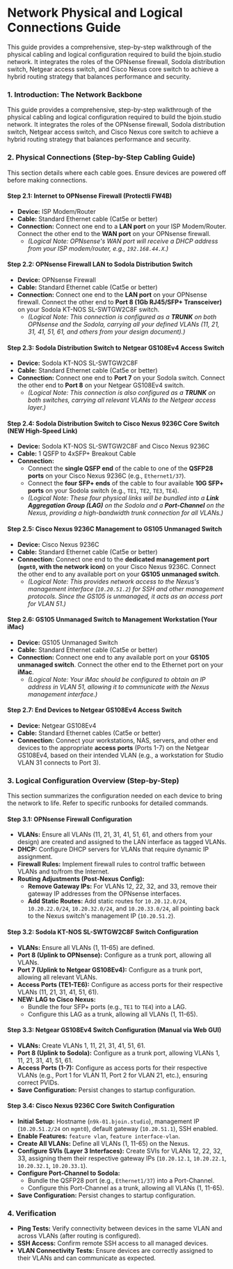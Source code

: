 # Network Physical and Logical Connections Guide

This guide provides a comprehensive, step-by-step walkthrough of the physical cabling and logical configuration required to build the bjoin.studio network. It integrates the roles of the OPNsense firewall, Sodola distribution switch, Netgear access switch, and Cisco Nexus core switch to achieve a hybrid routing strategy that balances performance and security.

### 1. Introduction: The Network Backbone

This guide provides a comprehensive, step-by-step walkthrough of the physical cabling and logical configuration required to build the bjoin.studio network. It integrates the roles of the OPNsense firewall, Sodola distribution switch, Netgear access switch, and Cisco Nexus core switch to achieve a hybrid routing strategy that balances performance and security.

### 2. Physical Connections (Step-by-Step Cabling Guide)

This section details where each cable goes. Ensure devices are powered off before making connections.

#### Step 2.1: Internet to OPNsense Firewall (Protectli FW4B)

*   **Device:** ISP Modem/Router
*   **Cable:** Standard Ethernet cable (Cat5e or better)
*   **Connection:** Connect one end to a **LAN port** on your ISP Modem/Router. Connect the other end to the **WAN port** on your OPNsense firewall.
    *   *(Logical Note: OPNsense's WAN port will receive a DHCP address from your ISP modem/router, e.g., `192.168.44.X`.)*

#### Step 2.2: OPNsense Firewall LAN to Sodola Distribution Switch

*   **Device:** OPNsense Firewall
*   **Cable:** Standard Ethernet cable (Cat5e or better)
*   **Connection:** Connect one end to the **LAN port** on your OPNsense firewall. Connect the other end to **Port 8 (1Gb RJ45/SFP+ Transceiver)** on your Sodola KT-NOS SL-SWTGW2C8F switch.
    *   *(Logical Note: This connection is configured as a **TRUNK** on both OPNsense and the Sodola, carrying all your defined VLANs (11, 21, 31, 41, 51, 61, and others from your design document).)*

#### Step 2.3: Sodola Distribution Switch to Netgear GS108Ev4 Access Switch

*   **Device:** Sodola KT-NOS SL-SWTGW2C8F
*   **Cable:** Standard Ethernet cable (Cat5e or better)
*   **Connection:** Connect one end to **Port 7** on your Sodola switch. Connect the other end to **Port 8** on your Netgear GS108Ev4 switch.
    *   *(Logical Note: This connection is also configured as a **TRUNK** on both switches, carrying all relevant VLANs to the Netgear access layer.)*

#### Step 2.4: Sodola Distribution Switch to Cisco Nexus 9236C Core Switch (NEW High-Speed Link)

*   **Device:** Sodola KT-NOS SL-SWTGW2C8F and Cisco Nexus 9236C
*   **Cable:** 1 QSFP to 4xSFP+ Breakout Cable
*   **Connection:**
    *   Connect the **single QSFP end** of the cable to one of the **QSFP28 ports** on your Cisco Nexus 9236C (e.g., `Ethernet1/37`).
    *   Connect the **four SFP+ ends** of the cable to four available **10G SFP+ ports** on your Sodola switch (e.g., `TE1`, `TE2`, `TE3`, `TE4`).
    *   *(Logical Note: These four physical links will be bundled into a **Link Aggregation Group (LAG)** on the Sodola and a **Port-Channel** on the Nexus, providing a high-bandwidth trunk connection for all VLANs.)*

#### Step 2.5: Cisco Nexus 9236C Management to GS105 Unmanaged Switch

*   **Device:** Cisco Nexus 9236C
*   **Cable:** Standard Ethernet cable (Cat5e or better)
*   **Connection:** Connect one end to the **dedicated management port (`mgmt0`, with the network icon)** on your Cisco Nexus 9236C. Connect the other end to any available port on your **GS105 unmanaged switch**.
    *   *(Logical Note: This provides network access to the Nexus's management interface (`10.20.51.2`) for SSH and other management protocols. Since the GS105 is unmanaged, it acts as an access port for VLAN 51.)*

#### Step 2.6: GS105 Unmanaged Switch to Management Workstation (Your iMac)

*   **Device:** GS105 Unmanaged Switch
*   **Cable:** Standard Ethernet cable (Cat5e or better)
*   **Connection:** Connect one end to any available port on your **GS105 unmanaged switch**. Connect the other end to the Ethernet port on your **iMac**.
    *   *(Logical Note: Your iMac should be configured to obtain an IP address in VLAN 51, allowing it to communicate with the Nexus management interface.)*

#### Step 2.7: End Devices to Netgear GS108Ev4 Access Switch

*   **Device:** Netgear GS108Ev4
*   **Cable:** Standard Ethernet cables (Cat5e or better)
*   **Connection:** Connect your workstations, NAS, servers, and other end devices to the appropriate **access ports** (Ports 1-7) on the Netgear GS108Ev4, based on their intended VLAN (e.g., a workstation for Studio VLAN 31 connects to Port 3).

### 3. Logical Configuration Overview (Step-by-Step)

This section summarizes the configuration needed on each device to bring the network to life. Refer to specific runbooks for detailed commands.

#### Step 3.1: OPNsense Firewall Configuration

*   **VLANs:** Ensure all VLANs (11, 21, 31, 41, 51, 61, and others from your design) are created and assigned to the LAN interface as tagged VLANs.
*   **DHCP:** Configure DHCP servers for VLANs that require dynamic IP assignment.
*   **Firewall Rules:** Implement firewall rules to control traffic between VLANs and to/from the Internet.
*   **Routing Adjustments (Post-Nexus Config):**
    *   **Remove Gateway IPs:** For VLANs 12, 22, 32, and 33, remove their gateway IP addresses from the OPNsense interfaces.
    *   **Add Static Routes:** Add static routes for `10.20.12.0/24`, `10.20.22.0/24`, `10.20.32.0/24`, and `10.20.33.0/24`, all pointing back to the Nexus switch's management IP (`10.20.51.2`).

#### Step 3.2: Sodola KT-NOS SL-SWTGW2C8F Switch Configuration

*   **VLANs:** Ensure all VLANs (1, 11-65) are defined.
*   **Port 8 (Uplink to OPNsense):** Configure as a trunk port, allowing all VLANs.
*   **Port 7 (Uplink to Netgear GS108Ev4):** Configure as a trunk port, allowing all relevant VLANs.
*   **Access Ports (TE1-TE6):** Configure as access ports for their respective VLANs (11, 21, 31, 41, 51, 61).
*   **NEW: LAG to Cisco Nexus:**
    *   Bundle the four SFP+ ports (e.g., `TE1` to `TE4`) into a LAG.
    *   Configure this LAG as a trunk, allowing all VLANs (1, 11-65).

#### Step 3.3: Netgear GS108Ev4 Switch Configuration (Manual via Web GUI)

*   **VLANs:** Create VLANs 1, 11, 21, 31, 41, 51, 61.
*   **Port 8 (Uplink to Sodola):** Configure as a trunk port, allowing VLANs 1, 11, 21, 31, 41, 51, 61.
*   **Access Ports (1-7):** Configure as access ports for their respective VLANs (e.g., Port 1 for VLAN 11, Port 2 for VLAN 21, etc.), ensuring correct PVIDs.
*   **Save Configuration:** Persist changes to startup configuration.

#### Step 3.4: Cisco Nexus 9236C Core Switch Configuration

*   **Initial Setup:** Hostname (`n9k-01.bjoin.studio`), management IP (`10.20.51.2/24` on `mgmt0`), default gateway (`10.20.51.1`), SSH enabled.
*   **Enable Features:** `feature vlan`, `feature interface-vlan`.
*   **Create All VLANs:** Define all VLANs (1, 11-65) on the Nexus.
*   **Configure SVIs (Layer 3 Interfaces):** Create SVIs for VLANs 12, 22, 32, 33, assigning them their respective gateway IPs (`10.20.12.1`, `10.20.22.1`, `10.20.32.1`, `10.20.33.1`).
*   **Configure Port-Channel to Sodola:**
    *   Bundle the QSFP28 port (e.g., `Ethernet1/37`) into a Port-Channel.
    *   Configure this Port-Channel as a trunk, allowing all VLANs (1, 11-65).
*   **Save Configuration:** Persist changes to startup configuration.

### 4. Verification

*   **Ping Tests:** Verify connectivity between devices in the same VLAN and across VLANs (after routing is configured).
*   **SSH Access:** Confirm remote SSH access to all managed devices.
*   **VLAN Connectivity Tests:** Ensure devices are correctly assigned to their VLANs and can communicate as expected.
